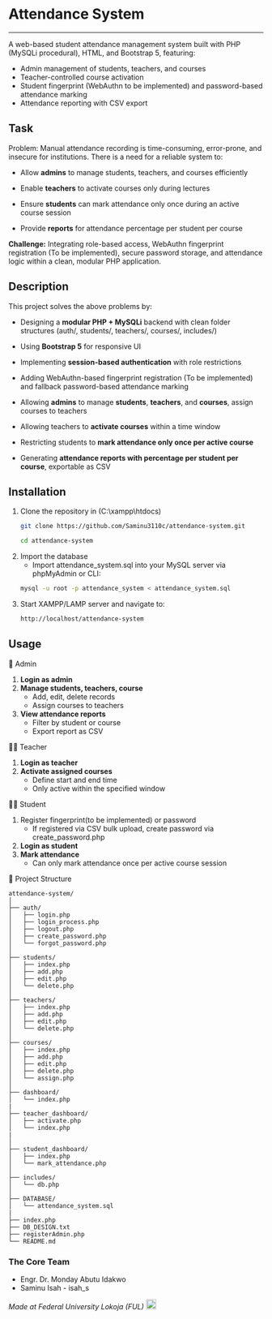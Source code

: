 # Attendance System
***
A web-based student attendance management system built with PHP (MySQLi procedural), HTML, and Bootstrap 5, featuring:

- Admin management of students, teachers, and courses
- Teacher-controlled course activation
- Student fingerprint (WebAuthn to be implemented) and password-based attendance marking
- Attendance reporting with CSV export

## Task
Problem:
Manual attendance recording is time-consuming, error-prone, and insecure for institutions. There is a need for a reliable system to:

- Allow **admins** to manage students, teachers, and courses efficiently

- Enable **teachers** to activate courses only during lectures

- Ensure **students** can mark attendance only once during an active course session

- Provide **reports** for attendance percentage per student per course

**Challenge:**
Integrating role-based access, WebAuthn fingerprint registration (To be implemented), secure password storage, and attendance logic within a clean, modular PHP application.

## Description
This project solves the above problems by:

- Designing a **modular PHP + MySQLi** backend with clean folder structures (auth/, students/, teachers/, courses/, includes/)

- Using **Bootstrap 5** for responsive UI

- Implementing **session-based authentication** with role restrictions

- Adding WebAuthn-based fingerprint registration (To be implemented) and fallback password-based attendance marking

- Allowing **admins** to manage **students**, **teachers**, and **courses**, assign courses to teachers

- Allowing teachers to **activate courses** within a time window

- Restricting students to **mark attendance only once per active course**

- Generating **attendance reports with percentage per student per course**, exportable as CSV

## Installation
1. Clone the repository in (C:\xampp\htdocs)
    ```bash
    git clone https://github.com/Saminu3110c/attendance-system.git
    ```
    ```bash
    cd attendance-system
    ```
2. Import the database
    - Import attendance_system.sql into your MySQL server via phpMyAdmin or CLI:
    ```bash
    mysql -u root -p attendance_system < attendance_system.sql
    ```
3. Start XAMPP/LAMP server and navigate to:
    ```bash
    http://localhost/attendance-system
    ```

## Usage
🔑 Admin
1. **Login as admin**
2. **Manage students, teachers, course**
   - Add, edit, delete records
   - Assign courses to teachers
3. **View attendance reports**
   - Filter by student or course
   - Export report as CSV

👨‍🏫 Teacher
1. **Login as teacher**
2. **Activate assigned courses**
   - Define start and end time
   - Only active within the specified window

👨‍🎓 Student
1. Register fingerprint(to be implemented) or password
    - If registered via CSV bulk upload, create password via create_password.php
2. **Login as student**
3. **Mark attendance**
    - Can only mark attendance once per active course session

📂 Project Structure
```pgsql
attendance-system/
│
├── auth/
│   ├── login.php
│   ├── login_process.php
│   ├── logout.php
│   ├── create_password.php
│   └── forgot_password.php
│
├── students/
│   ├── index.php
│   ├── add.php
│   ├── edit.php
│   └── delete.php
│
├── teachers/
│   ├── index.php
│   ├── add.php
│   ├── edit.php
│   └── delete.php
│
├── courses/
│   ├── index.php
│   ├── add.php
│   ├── edit.php
│   ├── delete.php
│   └── assign.php
│
├── dashboard/
│   └── index.php
|
├── teacher_dashboard/
│   ├── activate.php
│   └── index.php
|   
│
├── student_dashboard/
│   ├── index.php
│   └── mark_attendance.php
│
├── includes/
│   └── db.php
│
├── DATABASE/
│   └── attendance_system.sql
|
├── index.php
├── DB_DESIGN.txt
├── registerAdmin.php
└── README.md

```


### The Core Team
- Engr. Dr. Monday Abutu Idakwo 
- Saminu Isah - isah_s


<span><i>Made at Federal University Lokoja (FUL)</i></span>
<span><img alt='Schools Logo' src='' width='20px' /></span>
